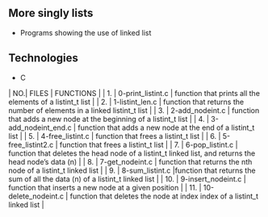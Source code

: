 ## More singly lists

* Programs showing the use of linked list

## Technologies

* C

| NO.| FILES | FUNCTIONS |
| 1. | 0-print_listint.c | function that prints all the elements of a listint_t
list |
| 2. | 1-listint_len.c | function that returns the number of elements in a
linked listint_t list |
| 3. | 2-add_nodeint.c | function that adds a new node at the beginning of a
listint_t list |
| 4. | 3-add_nodeint_end.c | function that adds a new node at the end of a
listint_t list |
| 5. | 4-free_listint.c | function that frees a listint_t list |
| 6. | 5-free_listint2.c | function that frees a listint_t list |
| 7. | 6-pop_listint.c | function that deletes the head node of a listint_t linked
list, and returns the head node’s data (n) |
| 8. | 7-get_nodeint.c | function that returns the nth node of a listint_t linked
list |
| 9. | 8-sum_listint.c |function that returns the sum of all the data (n) of a
listint_t linked list |
| 10. | 9-insert_nodeint.c | function that inserts a new node at a given position |
| 11. | 10-delete_nodeint.c | function that deletes the node at index index of a
listint_t linked list |